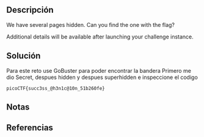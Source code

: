 ## Descripción
We have several pages hidden. Can you find the one with the flag?

Additional details will be available after launching your challenge instance.
## Solución
Para este reto use GoBuster para poder encontrar la bandera
Primero me dio Secret, despues hidden y despues superhidden e inspeccione el codigo

`picoCTF{succ3ss_@h3n1c@10n_51b260fe}`
## Notas
## Referencias